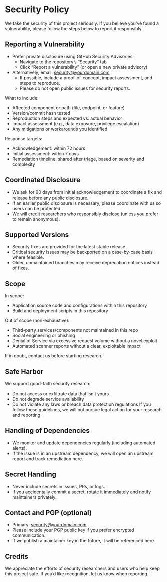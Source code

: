 # Security Policy

We take the security of this project seriously. If you believe you’ve found a vulnerability, please follow the steps below to report it responsibly.

## Reporting a Vulnerability

- Prefer private disclosure using GitHub Security Advisories:
    - Navigate to the repository’s “Security” tab
    - Click “Report a vulnerability” (or open a new private advisory)
- Alternatively, email: security@yourdomain.com
    - If possible, include a proof-of-concept, impact assessment, and steps to reproduce.
    - Please do not open public issues for security reports.

What to include:
- Affected component or path (file, endpoint, or feature)
- Version/commit hash tested
- Reproduction steps and expected vs. actual behavior
- Impact assessment (e.g., data exposure, privilege escalation)
- Any mitigations or workarounds you identified

Response targets:
- Acknowledgement: within 72 hours
- Initial assessment: within 7 days
- Remediation timeline: shared after triage, based on severity and complexity

## Coordinated Disclosure

- We ask for 90 days from initial acknowledgement to coordinate a fix and release before any public disclosure.
- If an earlier public disclosure is necessary, please coordinate with us so users can be protected.
- We will credit researchers who responsibly disclose (unless you prefer to remain anonymous).

## Supported Versions

- Security fixes are provided for the latest stable release.
- Critical security issues may be backported on a case-by-case basis where feasible.
- Older, unmaintained branches may receive deprecation notices instead of fixes.

## Scope

In scope:
- Application source code and configurations within this repository
- Build and deployment scripts in this repository

Out of scope (non-exhaustive):
- Third-party services/components not maintained in this repo
- Social engineering or phishing
- Denial of Service via excessive request volume without a novel exploit
- Automated scanner reports without a clear, exploitable impact

If in doubt, contact us before starting research.

## Safe Harbor

We support good-faith security research:
- Do not access or exfiltrate data that isn’t yours
- Do not degrade service availability
- Do not violate any laws or breach data protection regulations
  If you follow these guidelines, we will not pursue legal action for your research and reporting.

## Handling of Dependencies

- We monitor and update dependencies regularly (including automated alerts).
- If the issue is in an upstream dependency, we will open an upstream report and track remediation here.

## Secret Handling

- Never include secrets in issues, PRs, or logs.
- If you accidentally commit a secret, rotate it immediately and notify maintainers privately.

## Contact and PGP (optional)

- Primary: security@yourdomain.com
- Please include your PGP public key if you prefer encrypted communication.
- If we publish a maintainer key in the future, it will be referenced here.

## Credits

We appreciate the efforts of security researchers and users who help keep this project safe. If you’d like recognition, let us know when reporting.
